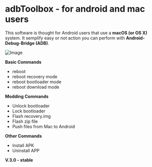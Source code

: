 # adbToolbox - for android and mac users

This software is thought for Android users that use a **macOS (or OS X)** system. It semplify easy or not action you can perform with **Android-Debug-Bridge (ADB)**.

![Image](http://adbtoolbox.altervista.org/wp-content/uploads/2019/04/Schermata-2019-03-28-alle-15.02.36.png)

**Basic Commands**
- reboot
- reboot recovery mode
- reboot bootloader mode
- reboot download mode 

**Modding Commands**
- Unlock bootloader
- Lock bootloader
- Flash recovery.img
- Flash zip file
- Push files from Mac to Android

**Other Commands**
- Install APK
- Uninstall APP 


**V.3.0 - stable**

